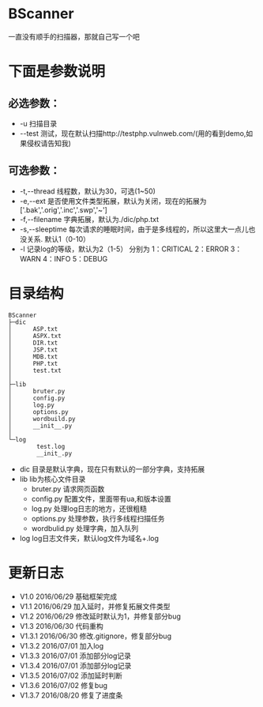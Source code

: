 # BScanner
一直没有顺手的扫描器，那就自己写一个吧

# 下面是参数说明

## 必选参数：

- -u 扫描目录
- --test 测试，现在默认扫描http://testphp.vulnweb.com/(用的看到demo,如果侵权请告知我)

## 可选参数：

- -t,--thread   线程数，默认为30，可选(1~50)
- -e,--ext  是否使用文件类型拓展，默认为关闭，现在的拓展为['.bak','.orig','.inc','.swp','~']
- -f,--filename  字典拓展，默认为./dic/php.txt
- -s,--sleeptime 每次请求的睡眠时间，由于是多线程的，所以这里大一点儿也没关系. 默认1（0-10）
- -l    记录log的等级，默认为2（1-5）
        分别为 1：CRITICAL
               2：ERROR
               3：WARN
               4：INFO
               5：DEBUG

# 目录结构
```
BScanner
├─dic
│      ASP.txt
│      ASPX.txt
│      DIR.txt
│      JSP.txt
│      MDB.txt
│      PHP.txt
│      test.txt
│
├─lib
│      bruter.py
│      config.py
│      log.py
│      options.py
│      wordbuild.py
│      __init__.py
│
└─log
        test.log
        __init_.py
```
- dic 目录是默认字典，现在只有默认的一部分字典，支持拓展
- lib lib为核心文件目录
    - bruter.py 请求网页函数
    - config.py 配置文件，里面带有ua,和版本设置
    - log.py 处理log日志的地方，还很粗糙
    - options.py 处理参数，执行多线程扫描任务
    - wordbulid.py 处理字典，加入队列
- log log日志文件夹，默认log文件为域名+.log

# 更新日志
- V1.0 2016/06/29 基础框架完成
- V1.1 2016/06/29 加入延时，并修复拓展文件类型
- V1.2 2016/06/29 修改延时默认为1，并修复部分bug
- V1.3 2016/06/30 代码重构
- V1.3.1 2016/06/30 修改.gitignore，修复部分bug
- V1.3.2 2016/07/01 加入log
- V1.3.3 2016/07/01 添加部分log记录
- V1.3.4 2016/07/01 添加部分log记录
- V1.3.5 2016/07/02 添加延时判断
- V1.3.6 2016/07/02 修复bug
- V1.3.7 2016/08/20 修复了进度条